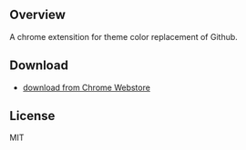 ## Overview
A chrome extensition for theme color replacement of Github.

## Download
* [download from Chrome Webstore](https://chrome.google.com/webstore/detail/infine/dbohaafgjalcfogbnfjdfljdhknlfibd)

## License
MIT